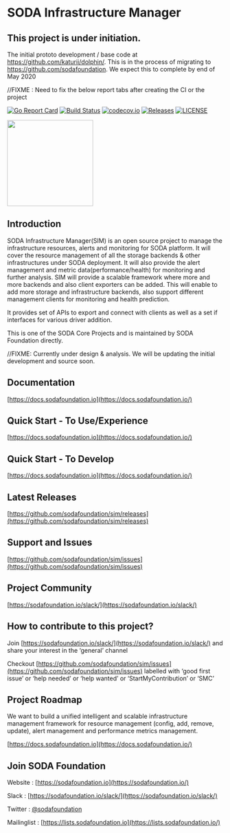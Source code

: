 # SODA Infrastructure Manager
## This project is under initiation. 
The initial prototo development / base code at https://github.com/katurii/dolphin/. This is in the process of migrating to https://github.com/sodafoundation. We expect this to complete by end of May 2020


//FIXME : Need to fix the below report tabs after creating the CI or the project

[![Go Report Card](https://goreportcard.com/badge/github.com/sodafoundation/sim?branch=master)](https://goreportcard.com/report/github.com/sodafoundation/sim)
[![Build Status](https://travis-ci.org/sodafoundation/sim.svg?branch=master)](https://travis-ci.org/sodafoundation/sim)
[![codecov.io](https://codecov.io/github/sodafoundation/sim/coverage.svg?branch=master)](https://codecov.io/github/sodafoundation/sim?branch=master)
[![Releases](https://img.shields.io/github/release/sodafoundation/sim/all.svg?style=flat-square)](https://github.com/sodafoundation/sim/releases)
[![LICENSE](https://img.shields.io/github/license/sodafoundation/sim.svg?style=flat-square)](https://github.com/sodafoundation/sim/blob/master/LICENSE)

<img src="https://sodafoundation.io/wp-content/uploads/2020/01/SODA_logo_outline_color_800x800.png" width="200" height="200">

## Introduction

SODA Infrastructure Manager(SIM) is an open source project to manage the infrastructure resources, alerts and monitoring for SODA platform. It will cover the resource management of all the storage backends & other infrastructures under SODA deployment. It will also provide the alert management and metric data(performance/health) for monitoring and further analysis. SIM will provide a scalable framework where more and more backends and also client exporters can be added. This will enable to add more storage and infrastructure backends, also support different management clients for monitoring and health prediction.

It provides set of APIs to export and connect with clients as well as a set if interfaces for various driver addition.

This is one of the SODA Core Projects and is maintained by SODA Foundation directly.

//FIXME: Currently under design & analysis. We will be updating the initial development and source soon.

## Documentation

[https://docs.sodafoundation.io](https://docs.sodafoundation.io/)

## Quick Start - To Use/Experience

[https://docs.sodafoundation.io](https://docs.sodafoundation.io/)

## Quick Start - To Develop

[https://docs.sodafoundation.io](https://docs.sodafoundation.io/)

## Latest Releases

[https://github.com/sodafoundation/sim/releases](https://github.com/sodafoundation/sim/releases)

## Support and Issues

[https://github.com/sodafoundation/sim/issues](https://github.com/sodafoundation/sim/issues)

## Project Community

[https://sodafoundation.io/slack/](https://sodafoundation.io/slack/)

## How to contribute to this project?

Join [https://sodafoundation.io/slack/](https://sodafoundation.io/slack/) and share your interest in the ‘general’ channel

Checkout [https://github.com/sodafoundation/sim/issues](https://github.com/sodafoundation/sim/issues) labelled with ‘good first issue’ or ‘help needed’ or ‘help wanted’ or ‘StartMyContribution’ or ‘SMC’

## Project Roadmap

We want to build a unified intelligent and scalable infrastructure management framework for resource management (config, add, remove, update), alert management and performance metrics management.
  
[https://docs.sodafoundation.io](https://docs.sodafoundation.io/)

## Join SODA Foundation

Website : [https://sodafoundation.io](https://sodafoundation.io/)

Slack  : [https://sodafoundation.io/slack/](https://sodafoundation.io/slack/)

Twitter  : [@sodafoundation](https://twitter.com/sodafoundation)

Mailinglist  : [https://lists.sodafoundation.io](https://lists.sodafoundation.io/)
